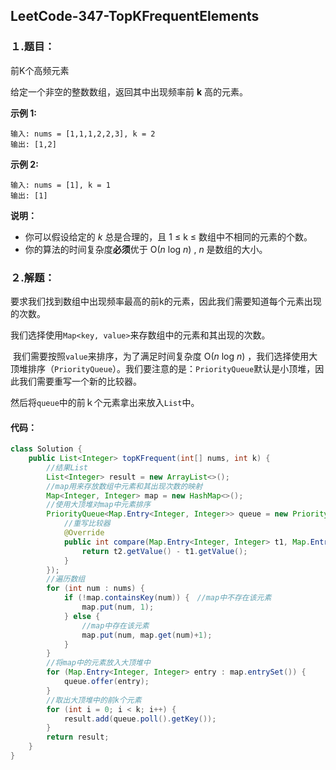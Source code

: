 ## LeetCode-347-TopKFrequentElements

### １.题目：

前K个高频元素

给定一个非空的整数数组，返回其中出现频率前 **k** 高的元素。

**示例 1:**

```
输入: nums = [1,1,1,2,2,3], k = 2
输出: [1,2]
```

**示例 2:**

```
输入: nums = [1], k = 1
输出: [1]
```

**说明：**

- 你可以假设给定的 *k* 总是合理的，且 1 ≤ k ≤ 数组中不相同的元素的个数。
- 你的算法的时间复杂度**必须**优于 O(*n* log *n*) , *n* 是数组的大小。

### ２.解题：

​	要求我们找到数组中出现频率最高的前k的元素，因此我们需要知道每个元素出现的次数。

​	我们选择使用`Map<key, value>`来存数组中的元素和其出现的次数。

​	我们需要按照`value`来排序，为了满足时间复杂度 O(*n* log *n*) ，我们选择使用大顶堆排序（`PriorityQueue`）。我们要注意的是：`PriorityQueue`默认是小顶堆，因此我们需要重写一个新的比较器。

​	然后将`queue`中的前ｋ个元素拿出来放入`List`中。

#### 	代码：

```java
class Solution {
    public List<Integer> topKFrequent(int[] nums, int k) {
        //结果List
        List<Integer> result = new ArrayList<>();
        //map用来存放数组中元素和其出现次数的映射
        Map<Integer, Integer> map = new HashMap<>();
		//使用大顶堆对map中元素排序
        PriorityQueue<Map.Entry<Integer, Integer>> queue = new PriorityQueue<>(new Comparator<Map.Entry<Integer, Integer>>() {
            //重写比较器
            @Override
            public int compare(Map.Entry<Integer, Integer> t1, Map.Entry<Integer, Integer> t2) {
                return t2.getValue() - t1.getValue();
            }
        });
		//遍历数组
        for (int num : nums) {
            if (!map.containsKey(num)) {　//map中不存在该元素
                map.put(num, 1);
            } else {
                //map中存在该元素
                map.put(num, map.get(num)+1);
            }
        }
		//将map中的元素放入大顶堆中
        for (Map.Entry<Integer, Integer> entry : map.entrySet()) {
            queue.offer(entry);
        }
		//取出大顶堆中的前k个元素
        for (int i = 0; i < k; i++) {
            result.add(queue.poll().getKey());
        }
        return result;
    }
}
```

